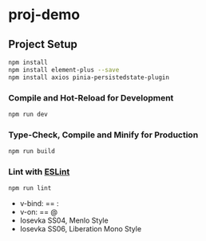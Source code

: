 # proj-demo

## Project Setup

```sh
npm install
npm install element-plus --save
npm install axios pinia-persistedstate-plugin
```

### Compile and Hot-Reload for Development

```sh
npm run dev
```

### Type-Check, Compile and Minify for Production

```sh
npm run build
```

### Lint with [ESLint](https://eslint.org/)

```sh
npm run lint
```

* v-bind: == :
* v-on: == @
* Iosevka SS04, Menlo Style
* Iosevka SS06, Liberation Mono Style
